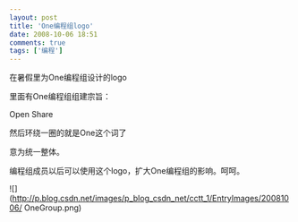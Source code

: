 ```yaml
---
layout: post
title: 'One编程组logo'
date: 2008-10-06 18:51
comments: true
tags: ['编程']
---
```


在暑假里为One编程组设计的logo

里面有One编程组组建宗旨：

Open Share

然后环绕一圈的就是One这个词了

意为统一整体。

编程组成员以后可以使用这个logo，扩大One编程组的影响。呵呵。

![](http://p.blog.csdn.net/images/p_blog_csdn_net/cctt_1/EntryImages/20081006/
OneGroup.png)


